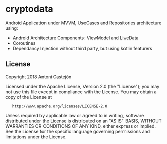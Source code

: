 # cryptodata

Android Application under MVVM, UseCases and Repositories architecture using:
* Android Architecture Components: ViewModel and LiveData
* Coroutines
* Dependancy Injection without third party, but using kotlin featurers


## License

Copyright 2018 Antoni Castejón

   Licensed under the Apache License, Version 2.0 (the "License");
   you may not use this file except in compliance with the License.
   You may obtain a copy of the License at

       http://www.apache.org/licenses/LICENSE-2.0

   Unless required by applicable law or agreed to in writing, software
   distributed under the License is distributed on an "AS IS" BASIS,
   WITHOUT WARRANTIES OR CONDITIONS OF ANY KIND, either express or implied.
   See the License for the specific language governing permissions and
   limitations under the License.
